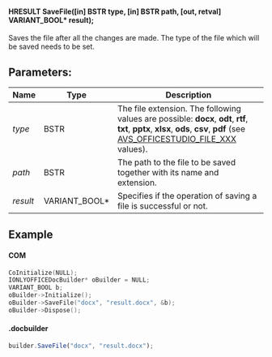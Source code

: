 #### HRESULT SaveFile(\[in] BSTR type, \[in] BSTR path, \[out, retval] VARIANT\_BOOL\* result);

Saves the file after all the changes are made. The type of the file which will be saved needs to be set.

## Parameters:

| Name     | Type            | Description                                                                                                                                                                                                                             |
| -------- | --------------- | --------------------------------------------------------------------------------------------------------------------------------------------------------------------------------------------------------------------------------------- |
| *type*   | BSTR            | The file extension. The following values are possible: **docx**, **odt**, **rtf**, **txt**, **pptx**, **xlsx**, **ods**, **csv**, **pdf** (see [AVS\_OFFICESTUDIO\_FILE\_XXX](../../../../Builder%20App/t#format-types) values). |
| *path*   | BSTR            | The path to the file to be saved together with its name and extension.                                                                                                                                                                  |
| *result* | VARIANT\_BOOL\* | Specifies if the operation of saving a file is successful or not.                                                                                                                                                                       |

## Example

#### COM

```c++
CoInitialize(NULL);
IONLYOFFICEDocBuilder* oBuilder = NULL;
VARIANT_BOOL b;
oBuilder->Initialize();
oBuilder->SaveFile("docx", "result.docx", &b);
oBuilder->Dispose();
```

#### .docbuilder

```js
builder.SaveFile("docx", "result.docx");
```
